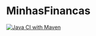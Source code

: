 # MinhasFinancas

[![Java CI with Maven](https://github.com/fabiomattes2016/MinhasFinancas/actions/workflows/maven.yml/badge.svg?branch=main)](https://github.com/fabiomattes2016/MinhasFinancas/actions/workflows/maven.yml)
